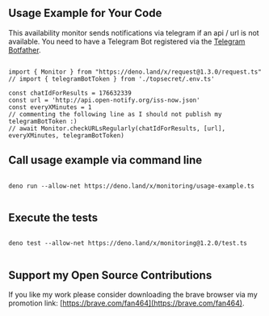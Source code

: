 
## Usage Example for Your Code

This availability monitor sends notifications via telegram if an api / url is not available. You need to have a Telegram Bot registered via the [Telegram Botfather](https://t.me/BotFather).

```

import { Monitor } from "https://deno.land/x/request@1.3.0/request.ts"
// import { telegramBotToken } from './topsecret/.env.ts'

const chatIdForResults = 176632339
const url = 'http://api.open-notify.org/iss-now.json'
const everyXMinutes = 1
// commenting the following line as I should not publish my telegramBotToken :) 
// await Monitor.checkURLsRegularly(chatIdForResults, [url], everyXMinutes, telegramBotToken)   

```



## Call usage example via command line
```
  
deno run --allow-net https://deno.land/x/monitoring/usage-example.ts
  
```

## Execute the tests
```  

deno test --allow-net https://deno.land/x/monitoring@1.2.0/test.ts
  
``` 
  
## Support my Open Source Contributions  

If you like my work please consider downloading the brave browser via my promotion link: [https://brave.com/fan464](https://brave.com/fan464).  

![![](https://brave.com/)](https://brave.com/wp-content/uploads/2019/01/logotype-full-color.svg)
